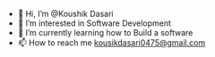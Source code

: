 - 👋 Hi, I’m @Koushik Dasari
- 👀 I’m interested in Software Development
- 🌱 I’m currently learning how to Build a software
- 📫 How to reach me kousikdasari0475@gmail.com

<!---
Unchained-Oliver/Unchained-Oliver is a ✨ special ✨ repository because its `README.md` (this file) appears on your GitHub profile.
You can click the Preview link to take a look at your changes.
--->

